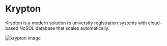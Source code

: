 # Krypton
Krypton is a modern solution to university registration systems with cloud-based NoSQL database that scales automatically.

![krypton image](https://imgur.com/a/ZDJwvoh)
